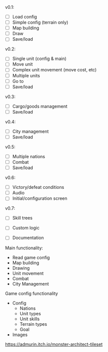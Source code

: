 v0.1:
- [ ] Load config
- [ ] Simple config (terrain only)
- [ ] Map building
- [ ] Draw
- [ ] Save/load

v0.2:
- [ ] Single unit (config & main)
- [ ] Move unit
- [ ] Complex unit movement (move cost, etc)
- [ ] Multiple units
- [ ] Go to
- [ ] Save/load

v0.3:
- [ ] Cargo/goods management
- [ ] Save/load

v0.4:
- [ ] City management
- [ ] Save/load

v0.5:
- [ ] Multiple nations
- [ ] Combat
- [ ] Save/load

v0.6:
- [ ] Victory/defeat conditions
- [ ] Audio
- [ ] Initial/configuration screen

v0.7:
- [ ] Skill trees
- [ ] Custom logic
- [ ] Documentation



Main functionality:
- Read game config
- Map building
- Drawing
- Unit movement
- Combat
- City Management

Game config functionality
- Config
  - Nations
  - Unit types
  - Unit skills
  - Terrain types
  - Goal
- Images

https://admurin.itch.io/monster-architect-tileset
